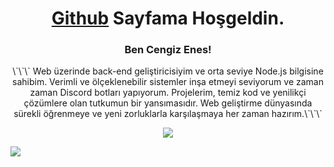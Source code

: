 <h1 align= "center"> <a href="https://github.com/PuthOnline">Github</a> Sayfama Hoşgeldin. </h1>
<h3 align= "center"> Ben Cengiz Enes! </h3>
<p align="center">\`\`\` Web üzerinde back-end geliştiricisiyim ve orta seviye Node.js bilgisine sahibim. Verimli ve ölçeklenebilir sistemler inşa etmeyi seviyorum ve zaman zaman Discord botları yapıyorum. Projelerim, temiz kod ve yenilikçi çözümlere olan tutkumun bir yansımasıdır. Web geliştirme dünyasında sürekli öğrenmeye ve yeni zorluklarla karşılaşmaya her zaman hazırım.\`\`\`
</p>
<p align= "center"><img src="https://count.getloli.com/get/@:puthcum?theme=asoul" style="max-width: 100%;" />
</p>

<p align="center">
  
<a align="center" href="https://discord.com/users/788692055550591016" rel="nofollow"><img src="https://camo.githubusercontent.com/f21abc0fa823c43b12bed0f71abcedb61b69a307d066e23dfd3b4d6c0752f135/68747470733a2f2f696d672e736869656c64732e696f2f62616467652f446973636f72642532302d3732383944412e7376673f267374796c653d666f722d7468652d6261646765266c6f676f3d646973636f7264266c6f676f436f6c6f723d7768697465" data-canonical-src="https://img.shields.io/badge/Discord%20-7289DA.svg?&amp;style=for-the-badge&amp;logo=discord&amp;logoColor=white" style="max-width: 100%;"></a>
</p>
